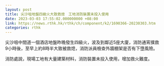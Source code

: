 ```yaml
---
layout: post
title: 尖沙咀地盤四級火大致救熄　工地消防裝置未投入使用
date: 2023-03-03 17:55:02.000000000 +08:00
link: https://news.rthk.hk/rthk/ch/component/k2/1690366-20230303.htm
categories: rthk
---
```


尖沙咀中間道一個酒店地盤昨晚發生四級火，波及到鄰近5座大廈，消防通宵撲救9小時後，至早上約8時半大致被救熄，消防派員檢查外牆棚架是否有下墮風險。

消防處說，現場工地有大量建築材料，消防裝置未投入使用，增加救火難度。
